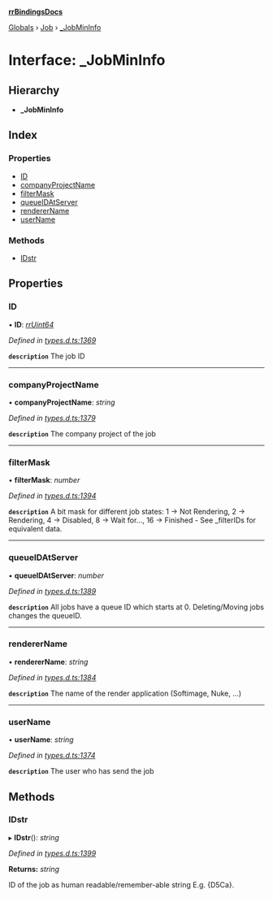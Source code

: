 **[rrBindingsDocs](../README.md)**

[Globals](../README.md) › [Job](../modules/job.md) › [_JobMinInfo](job._jobmininfo.md)

# Interface: _JobMinInfo

## Hierarchy

* **_JobMinInfo**

## Index

### Properties

* [ID](job._jobmininfo.md#id)
* [companyProjectName](job._jobmininfo.md#companyprojectname)
* [filterMask](job._jobmininfo.md#filtermask)
* [queueIDAtServer](job._jobmininfo.md#queueidatserver)
* [rendererName](job._jobmininfo.md#renderername)
* [userName](job._jobmininfo.md#username)

### Methods

* [IDstr](job._jobmininfo.md#idstr)

## Properties

###  ID

• **ID**: *[rrUint64](utils.rruint64.md)*

*Defined in [types.d.ts:1369](https://github.com/Novalis15/rrBindings/blob/33d8d78/nodeJS/win64/v6/types.d.ts#L1369)*

**`description`** The job ID

___

###  companyProjectName

• **companyProjectName**: *string*

*Defined in [types.d.ts:1379](https://github.com/Novalis15/rrBindings/blob/33d8d78/nodeJS/win64/v6/types.d.ts#L1379)*

**`description`** The company project of the job

___

###  filterMask

• **filterMask**: *number*

*Defined in [types.d.ts:1394](https://github.com/Novalis15/rrBindings/blob/33d8d78/nodeJS/win64/v6/types.d.ts#L1394)*

**`description`** A bit mask for different job states: 1 -> Not Rendering, 2 -> Rendering, 4 -> Disabled, 8 -> Wait for..., 16 -> Finished - See _filterIDs for equivalent data.

___

###  queueIDAtServer

• **queueIDAtServer**: *number*

*Defined in [types.d.ts:1389](https://github.com/Novalis15/rrBindings/blob/33d8d78/nodeJS/win64/v6/types.d.ts#L1389)*

**`description`** All jobs have a queue ID which starts at 0. Deleting/Moving jobs changes the queueID.

___

###  rendererName

• **rendererName**: *string*

*Defined in [types.d.ts:1384](https://github.com/Novalis15/rrBindings/blob/33d8d78/nodeJS/win64/v6/types.d.ts#L1384)*

**`description`** The name of the render application (Softimage, Nuke, ...)

___

###  userName

• **userName**: *string*

*Defined in [types.d.ts:1374](https://github.com/Novalis15/rrBindings/blob/33d8d78/nodeJS/win64/v6/types.d.ts#L1374)*

**`description`** The user who has send the job

## Methods

###  IDstr

▸ **IDstr**(): *string*

*Defined in [types.d.ts:1399](https://github.com/Novalis15/rrBindings/blob/33d8d78/nodeJS/win64/v6/types.d.ts#L1399)*

**Returns:** *string*

ID of the job as human readable/remember-able string E.g. {D5Ca}.